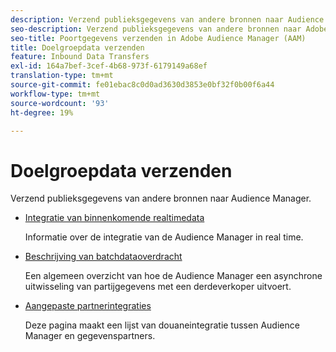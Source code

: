 ```yaml
---
description: Verzend publieksgegevens van andere bronnen naar Audience Manager.
seo-description: Verzend publieksgegevens van andere bronnen naar Adobe Audience Manager (AAM).
seo-title: Poortgegevens verzenden in Adobe Audience Manager (AAM)
title: Doelgroepdata verzenden
feature: Inbound Data Transfers
exl-id: 164a7bef-3cef-4b68-973f-6179149a68ef
translation-type: tm+mt
source-git-commit: fe01ebac8c0d0ad3630d3853e0bf32f0b00f6a44
workflow-type: tm+mt
source-wordcount: '93'
ht-degree: 19%

---
```


# Doelgroepdata verzenden

Verzend publieksgegevens van andere bronnen naar Audience Manager.

* [Integratie van binnenkomende realtimedata](/help/using/integration/sending-audience-data/real-time-data-integration/real-time-tech-specs.md)

   Informatie over de integratie van de Audience Manager in real time.

* [Beschrijving van batchdataoverdracht](/help/using/integration/sending-audience-data/batch-data-transfer-explained/batch-data-transfer-explained.md)

   Een algemeen overzicht van hoe de Audience Manager een asynchrone uitwisseling van partijgegevens met een derdeverkoper uitvoert.

* [Aangepaste partnerintegraties](/help/using/integration/sending-audience-data/custom-partner-integrations.md)

   Deze pagina maakt een lijst van douaneintegratie tussen Audience Manager en gegevenspartners.
